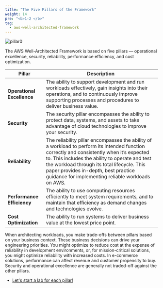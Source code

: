 ```yaml
---
title: "The Five Pillars of the Framework"
weight: 14
pre: "<b>1-2 </b>"
tag:
  - aws-well-architected-framework
---
```


 ![pillar0](/images/war/pillar_five_pic_en.png)


The AWS Well-Architected Framework is based on ﬁve pillars — operational excellence, security, reliability, performance efficiency, and cost optimization.


|Pillar|Description|
|---|---|
| **Operational Excellence** | The ability to support development and run workloads effectively, gain insights into their operations, and to continuously improve supporting processes and procedures to deliver business value.|
| **Security** | The security pillar encompasses the ability to protect data, systems, and assets to take advantage of cloud technologies to improve your security. |
| **Reliability** | The reliability pillar encompasses the ability of a workload to perform its intended function correctly and consistently when it’s expected to. This includes the ability to operate and test the workload through its total lifecycle. This paper provides in-depth, best practice guidance for implementing reliable workloads on AWS. |
| **Performance Efficiency** | The ability to use computing resources efficiently to meet system requirements, and to maintain that efficiency as demand changes and technologies evolve.|
| **Cost Optimization** | The ability to run systems to deliver business value at the lowest price point.

When architecting workloads, you make trade-offs between pillars based on your business context. These business decisions can drive your engineering priorities. You might optimize to reduce cost at the expense of reliability in development environments, or, for mission-critical solutions, you might optimize reliability with increased costs. In e-commerce solutions, performance can affect revenue and customer propensity to buy. Security and operational excellence are generally not traded-off against the other pillars.


- [ Let's start a lab for each pillar! ](/en/setup)



